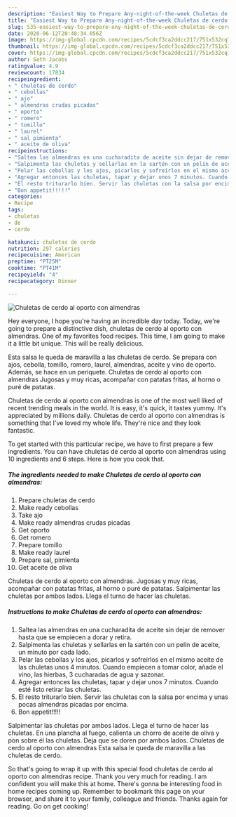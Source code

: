 ```yaml
---
description: "Easiest Way to Prepare Any-night-of-the-week Chuletas de cerdo al oporto con almendras"
title: "Easiest Way to Prepare Any-night-of-the-week Chuletas de cerdo al oporto con almendras"
slug: 535-easiest-way-to-prepare-any-night-of-the-week-chuletas-de-cerdo-al-oporto-con-almendras
date: 2020-06-12T20:48:34.056Z
image: https://img-global.cpcdn.com/recipes/5cdcf3ca2ddcc217/751x532cq70/chuletas-de-cerdo-al-oporto-con-almendras-foto-principal.jpg
thumbnail: https://img-global.cpcdn.com/recipes/5cdcf3ca2ddcc217/751x532cq70/chuletas-de-cerdo-al-oporto-con-almendras-foto-principal.jpg
cover: https://img-global.cpcdn.com/recipes/5cdcf3ca2ddcc217/751x532cq70/chuletas-de-cerdo-al-oporto-con-almendras-foto-principal.jpg
author: Seth Jacobs
ratingvalue: 4.9
reviewcount: 17834
recipeingredient:
- " chuletas de cerdo"
- " cebollas"
- " ajo"
- " almendras crudas picadas"
- " oporto"
- " romero"
- " tomillo"
- " laurel"
- " sal pimienta"
- " aceite de oliva"
recipeinstructions:
- "Saltea las almendras en una cucharadita de aceite sin dejar de remover hasta que se empiecen a dorar y retira."
- "Salpimenta las chuletas y sellarlas en la sartén con un pelín de aceite, un minuto por cada lado."
- "Pelar las cebollas y los ajos, picarlos y sofreírlos en el mismo aceite de las chuletas unos 4 minutos. Cuando empiecen a tomar color, añade el vino, las hierbas, 3 cucharadas de agua y sazonar."
- "Agregar entonces las chuletas, tapar y dejar unos 7 minutos. Cuando esté listo retirar las chuletas."
- "El resto triturarlo bien. Servir las chuletas con la salsa por encima y unas pocas almendras picadas por encima."
- "Bon appetit!!!!!"
categories:
- Recipe
tags:
- chuletas
- de
- cerdo

katakunci: chuletas de cerdo 
nutrition: 297 calories
recipecuisine: American
preptime: "PT25M"
cooktime: "PT41M"
recipeyield: "4"
recipecategory: Dinner

---
```



![Chuletas de cerdo al oporto con almendras](https://img-global.cpcdn.com/recipes/5cdcf3ca2ddcc217/751x532cq70/chuletas-de-cerdo-al-oporto-con-almendras-foto-principal.jpg)

Hey everyone, I hope you're having an incredible day today. Today, we're going to prepare a distinctive dish, chuletas de cerdo al oporto con almendras. One of my favorites food recipes. This time, I am going to make it a little bit unique. This will be really delicious.

Esta salsa le queda de maravilla a las chuletas de cerdo. Se prepara con ajos, cebolla, tomillo, romero, laurel, almendras, aceite y vino de oporto. Además, se hace en un periquete. Chuletas de cerdo al oporto con almendras Jugosas y muy ricas, acompañar con patatas fritas, al horno o puré de patatas.

Chuletas de cerdo al oporto con almendras is one of the most well liked of recent trending meals in the world. It is easy, it's quick, it tastes yummy. It's appreciated by millions daily. Chuletas de cerdo al oporto con almendras is something that I've loved my whole life. They're nice and they look fantastic.


To get started with this particular recipe, we have to first prepare a few ingredients. You can have chuletas de cerdo al oporto con almendras using 10 ingredients and 6 steps. Here is how you cook that.

<!--inarticleads1-->

##### The ingredients needed to make Chuletas de cerdo al oporto con almendras:

1. Prepare  chuletas de cerdo
1. Make ready  cebollas
1. Take  ajo
1. Make ready  almendras crudas picadas
1. Get  oporto
1. Get  romero
1. Prepare  tomillo
1. Make ready  laurel
1. Prepare  sal, pimienta
1. Get  aceite de oliva


Chuletas de cerdo al oporto con almendras. Jugosas y muy ricas, acompañar con patatas fritas, al horno o puré de patatas. Salpimentar las chuletas por ambos lados. Llega el turno de hacer las chuletas. 

<!--inarticleads2-->

##### Instructions to make Chuletas de cerdo al oporto con almendras:

1. Saltea las almendras en una cucharadita de aceite sin dejar de remover hasta que se empiecen a dorar y retira.
1. Salpimenta las chuletas y sellarlas en la sartén con un pelín de aceite, un minuto por cada lado.
1. Pelar las cebollas y los ajos, picarlos y sofreírlos en el mismo aceite de las chuletas unos 4 minutos. Cuando empiecen a tomar color, añade el vino, las hierbas, 3 cucharadas de agua y sazonar.
1. Agregar entonces las chuletas, tapar y dejar unos 7 minutos. Cuando esté listo retirar las chuletas.
1. El resto triturarlo bien. Servir las chuletas con la salsa por encima y unas pocas almendras picadas por encima.
1. Bon appetit!!!!!


Salpimentar las chuletas por ambos lados. Llega el turno de hacer las chuletas. En una plancha al fuego, calienta un chorro de aceite de oliva y pon sobre él las chuletas. Deja que se doren por ambos lados. Chuletas de cerdo al oporto con almendras Esta salsa le queda de maravilla a las chuletas de cerdo. 

So that's going to wrap it up with this special food chuletas de cerdo al oporto con almendras recipe. Thank you very much for reading. I am confident you will make this at home. There's gonna be interesting food in home recipes coming up. Remember to bookmark this page on your browser, and share it to your family, colleague and friends. Thanks again for reading. Go on get cooking!
